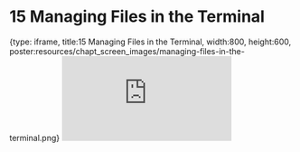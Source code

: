 # 15 Managing Files in the Terminal
 
{type: iframe, title:15 Managing Files in the Terminal, width:800, height:600, poster:resources/chapt_screen_images/managing-files-in-the-terminal.png}
![](https://datatrail-jhu.github.io/DataTrail_ReOrg/no_toc/managing-files-in-the-terminal.html)
 

 

